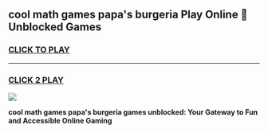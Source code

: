 
## cool math games papa's burgeria Play Online 👋 Unblocked Games
<h3>
<a href="https://news.freeplayer.one?title=cool_math_games_papa's_burgeria&ref=17CMG">CLICK TO PLAY</a></h3>
<hr>

<h3>
<a href="https://news.freeplayer.one?title=cool_math_games_papa's_burgeria&ref=17CMG">CLICK 2 PLAY</a>
  
</h3>

<a href="https://news.freeplayer.one?title=cool_math_games_papa's_burgeria&ref=17CMG/"><img src="https://clearcache.store/games.png"></a>


**cool math games papa's burgeria games unblocked: Your Gateway to Fun and Accessible Online Gaming**
